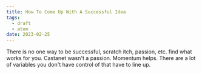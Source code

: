 ```yaml
---
title: How To Come Up With A Successful Idea
tags:
  - draft
  - atom
date: 2023-02-25
---
```


There is no one way to be successful, scratch itch, passion, etc. find what works for you. Castanet wasn't a passion. Momentum helps. There are a lot of variables you don't have control of that have to line up.


<!--
Related to: [Small Bets Community](src/blog/drafts/2023-01-10.md)
-->
